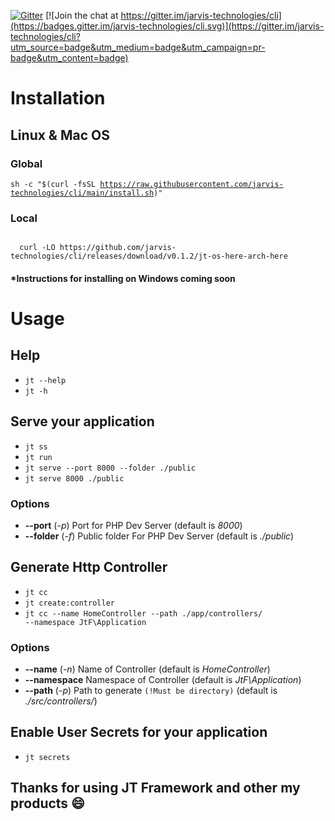 [![Gitter](https://badges.gitter.im/jarvis-technologies/community.svg)](https://gitter.im/jarvis-technologies/community?utm_source=badge&utm_medium=badge&utm_campaign=pr-badge) [![Join the chat at https://gitter.im/jarvis-technologies/cli](https://badges.gitter.im/jarvis-technologies/cli.svg)](https://gitter.im/jarvis-technologies/cli?utm_source=badge&utm_medium=badge&utm_campaign=pr-badge&utm_content=badge)

# Installation
## Linux & Mac OS
### Global
<code>sh -c "$(curl -fsSL https://raw.githubusercontent.com/jarvis-technologies/cli/main/install.sh)"</code>
### Local
<code>
  curl -LO https://github.com/jarvis-technologies/cli/releases/download/v0.1.2/jt-os-here-arch-here
</code>

#### *Instructions for installing on Windows coming soon

# Usage
## Help
- <code>jt --help</code>
- <code>jt -h</code>

## Serve your application
- <code>jt ss</code>
- <code>jt run</code>
- <code>jt serve --port 8000 --folder ./public</code>
- <code>jt serve 8000 ./public</code>
### Options
- **--port** (_-p_) Port for PHP Dev Server (default is _8000_)
- **--folder** (_-f_) Public folder For PHP Dev Server (default is _./public_)

## Generate Http Controller
- <code>jt cc</code>
- <code>jt create:controller</code>
- <code>jt cc --name HomeController --path ./app/controllers/ --namespace JtF\\Application</code>
### Options
- **--name** (_-n_) Name of Controller (default is _HomeController_)
- **--namespace** Namespace of Controller (default is _JtF\\Application_)
- **--path** (_-p_) Path to generate `(!Must be directory)` (default is _./src/controllers/_) 

## Enable User Secrets for your application
- <code>jt secrets</code>

## Thanks for using JT Framework and other my products 😄
